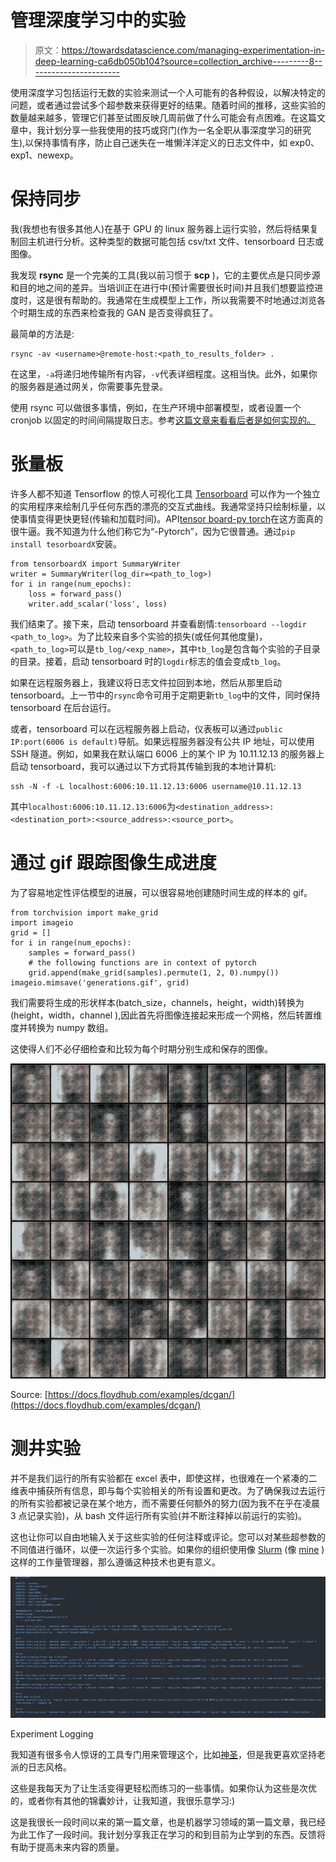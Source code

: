 # 管理深度学习中的实验

> 原文：<https://towardsdatascience.com/managing-experimentation-in-deep-learning-ca6db050b104?source=collection_archive---------8----------------------->

使用深度学习包括运行无数的实验来测试一个人可能有的各种假设，以解决特定的问题，或者通过尝试多个超参数来获得更好的结果。随着时间的推移，这些实验的数量越来越多，管理它们甚至试图反映几周前做了什么可能会有点困难。在这篇文章中，我计划分享一些我使用的技巧或窍门(作为一名全职从事深度学习的研究生),以保持事情有序，防止自己迷失在一堆懒洋洋定义的日志文件中，如 exp0、exp1、newexp。

# 保持同步

我(我想也有很多其他人)在基于 GPU 的 linux 服务器上运行实验，然后将结果复制回主机进行分析。这种类型的数据可能包括 csv/txt 文件、tensorboard 日志或图像。

我发现 **rsync** 是一个完美的工具(我以前习惯于 **scp** )，它的主要优点是只同步源和目的地之间的差异。当培训正在进行中(预计需要很长时间)并且我们想要监控进度时，这是很有帮助的。我通常在生成模型上工作，所以我需要不时地通过浏览各个时期生成的东西来检查我的 GAN 是否变得疯狂了。

最简单的方法是:

```
rsync -av <username>@remote-host:<path_to_results_folder> .
```

在这里，`-a`将递归地传输所有内容，`-v`代表详细程度。这相当快。此外，如果你的服务器是通过网关，你需要事先登录。

使用 rsync 可以做很多事情，例如，在生产环境中部署模型，或者设置一个 cronjob 以固定的时间间隔提取日志。参考[这篇文章来看看后者是如何实现的。](http://mediatemple.net/blog/tips/many-uses-rsync/)

# 张量板

许多人都不知道 Tensorflow 的惊人可视化工具 [Tensorboard](https://www.tensorflow.org/programmers_guide/summaries_and_tensorboard) 可以作为一个独立的实用程序来绘制几乎任何东西的漂亮的交互式曲线。我通常坚持只绘制标量，以使事情变得更快更轻(传输和加载时间)。API[tensor board-py torch](https://github.com/lanpa/tensorboard-pytorch)在这方面真的很牛逼。我不知道为什么他们称它为“-Pytorch”，因为它很普通。通过`pip install tesorboardX`安装。

```
from tensorboardX import SummaryWriter
writer = SummaryWriter(log_dir=<path_to_log>)
for i in range(num_epochs):
    loss = forward_pass()
    writer.add_scalar('loss', loss)
```

我们结束了。接下来，启动 tensorboard 并查看剧情:`tensorboard --logdir <path_to_log>`。为了比较来自多个实验的损失(或任何其他度量)，`<path_to_log>`可以是`tb_log/<exp_name>`，其中`tb_log`是包含每个实验的子目录的目录。接着，启动 tensorboard 时的`logdir`标志的值会变成`tb_log`。

如果在远程服务器上，我建议将日志文件拉回到本地，然后从那里启动 tensorboard。上一节中的`rsync`命令可用于定期更新`tb_log`中的文件，同时保持 tensorboard 在后台运行。

或者，tensorboard 可以在远程服务器上启动，仪表板可以通过`public IP:port(6006 is default)`导航。如果远程服务器没有公共 IP 地址，可以使用 SSH 隧道。例如，如果我在默认端口 6006 上的某个 IP 为 10.11.12.13 的服务器上启动 tensorboard，我可以通过以下方式将其传输到我的本地计算机:

```
ssh -N -f -L localhost:6006:10.11.12.13:6006 username@10.11.12.13
```

其中`localhost:6006:10.11.12.13:6006`为`<destination_address>:<destination_port>:<source_address>:<source_port>`。

# 通过 gif 跟踪图像生成进度

为了容易地定性评估模型的进展，可以很容易地创建随时间生成的样本的 gif。

```
from torchvision import make_grid
import imageio
grid = []
for i in range(num_epochs):
    samples = forward_pass()
    # the following functions are in context of pytorch
    grid.append(make_grid(samples).permute(1, 2, 0).numpy())
imageio.mimsave('generations.gif', grid)
```

我们需要将生成的形状样本(batch_size，channels，height，width)转换为(height，width，channel ),因此首先将图像连接起来形成一个网格，然后转置维度并转换为 numpy 数组。

这使得人们不必仔细检查和比较为每个时期分别生成和保存的图像。

![](img/601c2f489ffd8335a57cb87f45028dc2.png)

Source: [https://docs.floydhub.com/examples/dcgan/](https://docs.floydhub.com/examples/dcgan/)

# 测井实验

并不是我们运行的所有实验都在 excel 表中，即使这样，也很难在一个紧凑的二维表中捕获所有信息，即与每个实验相关的所有设置和更改。为了确保我过去运行的所有实验都被记录在某个地方，而不需要任何额外的努力(因为我不在乎在凌晨 3 点记录实验)，从 bash 文件运行所有实验(并不断注释掉以前运行的实验)。

这也让你可以自由地输入关于这些实验的任何注释或评论。您可以对某些超参数的不同值进行循环，以便一次运行多个实验。如果你的组织使用像 [Slurm](https://slurm.schedmd.com/overview.html) (像 [mine](https://wikis.nyu.edu/display/NYUHPC/Slurm+Tutorial) )这样的工作量管理器，那么遵循这种技术也更有意义。

![](img/3a5300024a8854909cf01f7da54967e5.png)

Experiment Logging

我知道有很多令人惊讶的工具专门用来管理这个，比如[神圣](https://sacred.readthedocs.io/en/latest/index.html)，但是我更喜欢坚持老派的日志风格。

这些是我每天为了让生活变得更轻松而练习的一些事情。如果你认为这些是次优的，或者你有其他的锦囊妙计，让我知道，我很乐意学习:)

这是我很长一段时间以来的第一篇文章，也是机器学习领域的第一篇文章，我已经为此工作了一段时间。我计划分享我正在学习的和到目前为止学到的东西。反馈将有助于提高未来内容的质量。
